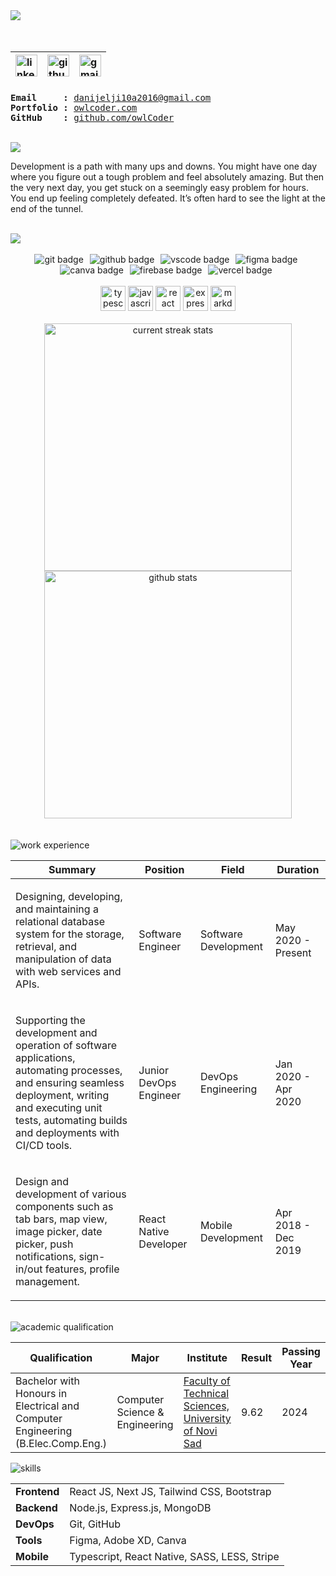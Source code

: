 <div align="left">
    <img loading="lazy" src="https://readme-typing-svg.demolab.com?font=Poppins&weight=600&size=21&duration=1&pause=1&color=6a7fc1&center=false&vCenter=true&repeat=false&width=475&height=21&lines=DANIJEL+JOVANOVIC" />
    <br/>
    <img loading="lazy" src="https://readme-typing-svg.demolab.com?font=Poppins&weight=600&size=16&duration=1&pause=1&color=6a7fc1&center=true&vCenter=true&repeat=false&width=150&height=16&lines=Software+Engineer" alt="" />
    <br/>
    <br/>
</div>
<br/>
<table align="left">
    <thead align="left">
        <tr>
            <th>
                <a href="https://www.linkedin.com/in/danijelj01" target="_blank" rel="noopener noreferrer" title="linkedin.com/in/danijelj01">
                    <img loading="lazy" alt="linkedin icon" src="https://cdn.simpleicons.org/linkedin/6a7fc1" width="35px">
                </a>
            </th>
            <th>
                <a href="https://www.github.com/owlCoder" target="_blank" rel="noopener noreferrer" title="github.com/owlCoder">
                    <img loading="lazy" alt="github icon" src="https://cdn.simpleicons.org/github/6a7fc1" width="35px">
                </a>
            </th>
            <th>
                <a href="mailto:danijelji10a2016@gmail.com" target="_blank" rel="noopener noreferrer" title="danijelji10a2016@gmail.com">
                    <img loading="lazy" alt="gmail icon" src="https://cdn.simpleicons.org/gmail/6a7fc1" width="35px">
                </a>
            </th>
        </tr>
    </thead>
</table>
<br/>
<br/>
<br/>
<br/>
<pre>
<b>Email     :</b> <a href="danijelji10a2016@gmail.com" target="_blank" rel="noopener noreferrer">danijelji10a2016@gmail.com</a> 
<b>Portfolio :</b> <a href="https://github.com/owlCoder" target="_blank" rel="noopener noreferrer">owlcoder.com</a>
<b>GitHub    :</b> <a href="https://github.com/owlCoder" target="_blank" rel="noopener noreferrer">github.com/owlCoder</a>
</pre>
<br/>
<div align="center">
    <div align="left">
        <img loading="lazy" src="https://readme-typing-svg.demolab.com?font=Poppins&weight=600&size=21&duration=1&pause=1&color=6a7fc1&center=true&vCenter=true&repeat=false&width=105&height=21&lines=ABOUT+ME" />
    </div>
</div>
<p> 
   Development is a path with many ups and downs. You might have one day where you figure out a tough problem and feel absolutely amazing. But then the very next day, you get stuck on a seemingly easy problem for hours. You end up feeling completely defeated. It’s often hard to see the light at the end of the tunnel. 
</p>

<br/>

<div align="left"> 
    <img loading="lazy" align="center" src="https://readme-typing-svg.demolab.com?font=Poppins&weight=600&size=21&duration=1&pause=1&color=6a7fc1&center=true&vCenter=true&repeat=false&width=120&height=21&lines=STATISTICS" />
</div>
<br/>
<div align="center">
  <img loading="lazy" style="margin-right: 6px" alt="git badge" src="https://img.shields.io/badge/GIT-E44C30?style=for-the-badge&logo=git&logoColor=white&labelColor=555555&color=6a7fc1">
  <img loading="lazy" style="margin-right: 6px" alt="github badge" src="https://img.shields.io/badge/GitHub-100000?style=for-the-badge&logo=github&logoColor=white&labelColor=555555&color=6a7fc1">
  <img loading="lazy" style="margin-right: 6px" alt="vscode badge" src="https://img.shields.io/badge/VSCode-0078D4?style=for-the-badge&logo=visual%20studio%20code&logoColor=white&labelColor=555555&color=6a7fc1">
  <img loading="lazy" style="margin-right: 6px" alt="figma badge" src="https://img.shields.io/badge/Figma-F24E1E?style=for-the-badge&logo=figma&logoColor=white&labelColor=555555&color=6a7fc1">
  <img loading="lazy" style="margin-right: 6px" alt="canva badge" src="https://img.shields.io/badge/Canva-%2300C4CC.svg?&style=for-the-badge&logo=Canva&logoColor=white&labelColor=555555&color=6a7fc1">
  <img loading="lazy" style="margin-right: 6px" alt="firebase badge" src="https://img.shields.io/badge/firebase-ffca28?style=for-the-badge&logo=firebase&logoColor=white&labelColor=555555&color=6a7fc1">
  <img loading="lazy" style="margin-right: 6px" alt="vercel badge" src="https://img.shields.io/badge/Vercel-000000?style=for-the-badge&logo=vercel&logoColor=white&labelColor=555555&color=6a7fc1">
</div>
<br/>
<div align="center">
  <img loading="lazy" height="40" width="40" src="https://cdn.simpleicons.org/typescript" alt="typescript icon"/>
  <img loading="lazy" height="40" width="40" src="https://cdn.simpleicons.org/javascript/6a7fc1" alt="javascript icon" />
  <img loading="lazy" height="40" width="40" src="https://cdn.simpleicons.org/react" alt="react icon" />
  <img loading="lazy" height="40" width="40" src="https://cdn.simpleicons.org/express/424322" alt="express icon" />
  <img loading="lazy" height="40" width="40" src="https://cdn.simpleicons.org/markdown/123233" alt="markdown icon" />
</div>
<br/>

<div align="center">
    <img loading="lazy" width=396 src="https://github-readme-streak-stats-mnex.vercel.app?user=owlCoder&hide_border=true&date_format=j%20M%5B%20Y%5D&background=0D1117&stroke=6a7fc1&border=6a7fc1&ring=6a7fc1&fire=6a7fc1&currStreakNum=FFFFFF&sideNums=FFFFFF&currStreakLabel=6a7fc1&sideLabels=6a7fc1&excludeDaysLabel=6a7fc1&dates=FFFFFF" alt="current streak stats" />
    <img loading="lazy" width=396 src="https://github-readme-stats-mnex.vercel.app/api?username=owlCoder&rank_icon=percentile&show_icons=true&include_all_commits=true&hide_title=true&count_private=true&line_height=29&theme=algolia&title_color=6a7fc1&currStreakLabel=6a7fc1&sideLabels=6a7fc1&icon_color=6a7fc1&bg_color=0D1117&text_color=FFFFFF&border_color=61dafb&hide_border=true&include_all_commits=true" alt="github stats" />
</div>
<br/>
<br/>
<img loading="lazy" src="https://readme-typing-svg.demolab.com?font=Poppins&weight=600&size=21&duration=1&pause=1&color=6a7fc1&center=true&vCenter=true&repeat=false&width=200&height=61&lines=WORK EXPERIENCE" alt="work experience" />
<table>
    <thead>
        <tr>
            <th>Summary</th>
            <th>Position</th>
            <th>Field</th>
            <th>Duration</th>
        </tr>
    </thead>
    <tbody>
        <tr>
            <td>
                <p>Designing, developing, and maintaining a relational database
system for the storage, retrieval, and manipulation of data with
web services and APIs.</p>
            </td>
            <td>Software Engineer</td>
            <td>Software Development</td>
            <td>May 2020 - Present</td>
        </tr>
        <tr>
            <td>
               <p>Supporting the development and operation of software applications, automating processes, and ensuring seamless deployment, writing and executing unit tests, automating builds and deployments with CI/CD tools.</p>
            </td>
            <td>Junior DevOps Engineer</td>
            <td>DevOps Engineering</td>
            <td>Jan 2020 - Apr 2020</td>
        </tr>
        <tr>
            <td>
                <p>Design and development of various
components such as tab bars, map view, image picker, date
picker, push notifications, sign-in/out features, profile
management.</p>
            </td>
            <td>React Native Developer</td>
            <td>Mobile Development</td>
            <td>Apr 2018 - Dec 2019</td>
        </tr>
    </tbody>
</table>
<br/>
<img loading="lazy" src="https://readme-typing-svg.demolab.com?font=Poppins&weight=600&size=21&duration=1&pause=1&color=6a7fc1&center=true&vCenter=true&repeat=false&width=290&height=61&lines=ACADEMIC QUALIFICATION" alt="academic qualification" />
<table align="center">
    <thead>
        <tr>
            <th>
                <b> Qualification</b>
            </th>
            <th>
                <b> Major </b>
            </th>
            <th>
                <b> Institute </b>
            </th>
            <th>
                <b> Result </b>
            </th>
            <th>
                <b> Passing Year </b>
            </th>
        </tr>
    </thead>
    <tbody>
        <tr>
            <td>   
Bachelor with Honours in Electrical and Computer Engineering (B.Elec.Comp.Eng.)</td>
            <td> Computer Science & Engineering </td>
            <td>
                <a href="https://www.ftn.uns.ac.rs/" target="_blank" rel="noopener noreferrer">Faculty of Technical Sciences, University of Novi Sad</a>
            </td>
            <td> 9.62</td>
            <td> 2024 </td>
        </tr>
    </tbody>
</table>

<img loading="lazy" src="https://readme-typing-svg.demolab.com?font=Poppins&weight=600&size=21&duration=1&pause=1&color=6a7fc1&center=true&vCenter=true&repeat=false&width=75&height=61&lines=SKILLS" alt="skills" />
<table>
    <tbody>
        <tr>
            <td>
                <b>Frontend</b>
            </td>
            <td>
                React JS, Next JS, Tailwind CSS, Bootstrap
            </td>
        </tr>
        <tr>
            <td>
                <b>Backend</b>
            </td>
            <td>
                Node.js, Express.js, MongoDB
            </td>
        </tr>
        <tr>
            <td>
                <b>DevOps</b>
            </td>
            <td>
                Git, GitHub
            </td>
        </tr>
        <tr>
            <td>
                <b>Tools</b>
            </td>
            <td>
                Figma, Adobe XD, Canva
            </td>
        </tr>
        <tr>
            <td>
                <b>Mobile</b>
            </td>
            <td>
                Typescript, React Native, SASS, LESS, Stripe
            </td>
        </tr>
    </tbody>
</table>
